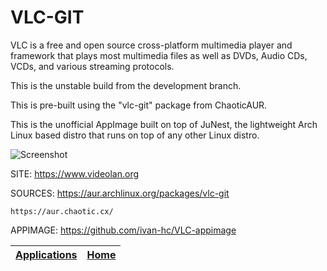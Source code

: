 # VLC-GIT

 VLC is a free and open source cross-platform multimedia player and framework
 that plays most multimedia files as  well as DVDs, Audio CDs, VCDs, and 
 various streaming  protocols. 
 
 This is the unstable build from the development branch.
 
 This is pre-built using the "vlc-git" package from ChaoticAUR.
 
 This is the unofficial AppImage built on top of JuNest, the lightweight 
 Arch Linux based distro that runs on top of any other Linux distro.
  
 ![Screenshot](https://upload.wikimedia.org/wikipedia/commons/d/d7/Vlc.png)
 
 SITE: https://www.videolan.org

 SOURCES: https://aur.archlinux.org/packages/vlc-git
 
 	https://aur.chaotic.cx/
 
 APPIMAGE: https://github.com/ivan-hc/VLC-appimage

 | [Applications](https://portable-linux-apps.github.io/apps.html) | [Home](https://portable-linux-apps.github.io)
 | --- | --- |
